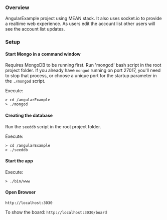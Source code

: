 ### Overview
AngularExample project using MEAN stack. It also uses socket.io to provide a realtime web experience.
As users edit the account list other users will see the account list updates.

### Setup
#### Start Mongo in a command window
Requires MongoDB to be running first. 
Run 'mongod' bash script in the root project folder. 
If you already have `mongod` running on port 27017, you'll need to stop that 
process, or choose a unique port for the startup parameter in the `./mongod` script.

Execute:

```
> cd /angularExample
> ./mongod
```

#### Creating the database
Run the `seeddb` script in the root project folder.

Execute:
```
> cd /angularExample
> ./seeddb
```

#### Start the app
Execute:
```
> ./bin/www
```

#### Open Browser
`http://localhost:3030`

To show the board:
`http://localhost:3030/board`







